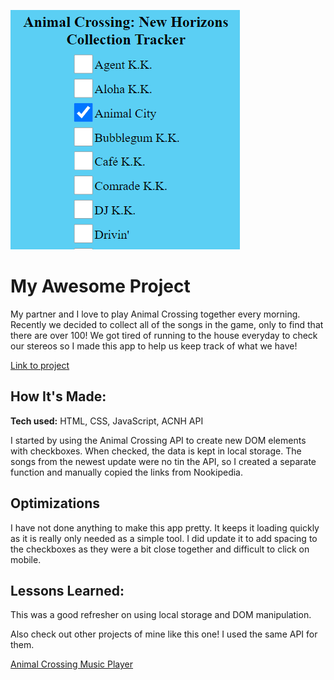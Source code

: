 ![Screenshot](/images/screenshot2.PNG)


# My Awesome Project
My partner and I love to play Animal Crossing together every morning. Recently we decided to collect all of the songs in the game, only to find that there are over 100! We got tired of running to the house everyday to check our stereos so I made this app to help us keep track of what we have!

[Link to project](https://acnhmusictracker.netlify.app/)

## How It's Made:

**Tech used:** HTML, CSS, JavaScript, ACNH API

I started by using the Animal Crossing API to create new DOM elements with checkboxes. When checked, the data is kept in local storage. The songs from the newest update were no tin the API, so I created a separate function and manually copied the links from Nookipedia.

## Optimizations

I have not done anything to make this app pretty. It keeps it loading quickly as it is really only needed as a simple tool. I did update it to add spacing to the checkboxes as they were a bit close together and difficult to click on mobile.

## Lessons Learned:

This was a good refresher on using local storage and DOM manipulation. 



Also check out other projects of mine like this one! I used the same API for them.

[Animal Crossing Music Player](https://github.com/ChrisThompsonDev/Animal-Crossing-KK-Slider-Music-Player)

